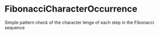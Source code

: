 # FibonacciCharacterOccurrence
 Simple pattern check of the character lenge of each step in the Fibonacci sequence
